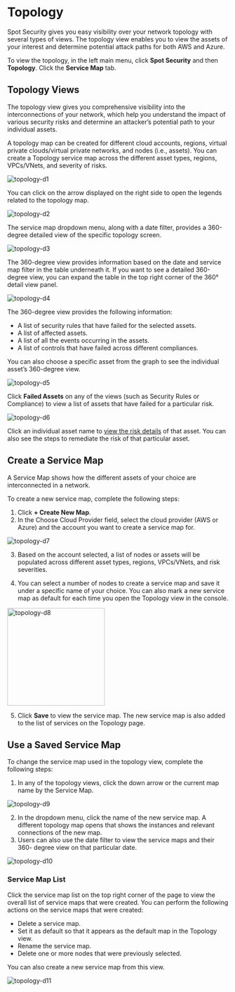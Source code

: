# Topology

Spot Security gives you easy visibility over your network topology with several types of views. The topology view enables you to view the assets of your interest and determine potential attack paths for both AWS and Azure.

To view the topology, in the left main menu, click **Spot Security** and then **Topology**. Click the **Service Map** tab.

## Topology Views

The topology view gives you comprehensive visibility into the interconnections of your network, which help you understand the impact of various security risks and determine an attacker’s potential path to your individual assets.

A topology map can be created for different cloud accounts, regions, virtual private clouds/virtual private networks, and nodes (i.e., assets). You can create a Topology service map across the different asset types, regions, VPCs/VNets, and severity of risks.

![topology-d1](https://github.com/spotinst/help/assets/106514736/111f9896-130e-4cb9-9bd2-c654fd37c989)

You can click on the arrow displayed on the right side to open the legends related to the topology map.

![topology-d2](https://github.com/spotinst/help/assets/106514736/bdc150c4-48ae-4c82-ab59-5c9eb2161606)

The service map dropdown menu, along with a date filter, provides a 360-degree detailed view of the specific topology screen.

![topology-d3](https://github.com/spotinst/help/assets/106514736/83d245c9-014b-4cfd-9d6b-173d5f3c741f)

The 360-degree view provides information based on the date and service map filter in the table underneath it. If you want to see a detailed 360-degree view, you can expand the table in the top right corner of the 360° detail view panel.

![topology-d4](https://github.com/spotinst/help/assets/106514736/2264d769-6d07-4b85-b2c0-2b97eaddfaa9)

The 360-degree view provides the following information:

- A list of security rules that have failed for the selected assets.
- A list of affected assets.
- A list of all the events occurring in the assets.
- A list of controls that have failed across different compliances.

You can also choose a specific asset from the graph to see the individual asset’s 360-degree view.

![topology-d5](https://github.com/spotinst/help/assets/106514736/98ffb47e-1816-4338-8c88-70897aa7c41e)

Click **Failed Assets** on any of the views (such as Security Rules or Compliance) to view a list of assets that have failed for a particular risk.

![topology-d6](https://github.com/spotinst/help/assets/106514736/04df4f29-5e96-4745-bf61-bf280f20e8ff)

Click an individual asset name to [view the risk details](spot-security/features/analyze-risks/view-risk-details) of that asset. You can also see the steps to remediate the risk of that particular asset.

## Create a Service Map

A Service Map shows how the different assets of your choice are interconnected in a network.

To create a new service map, complete the following steps:

1. Click **+ Create New Map**.
2. In the Choose Cloud Provider field, select the cloud provider (AWS or Azure) and the account you want to create a service map for.

![topology-d7](https://github.com/spotinst/help/assets/106514736/0b192465-76af-4c45-8a08-062050b1224d)

3. Based on the account selected, a list of nodes or assets will be populated across different asset types, regions, VPCs/VNets, and risk severities.

4. You can select a number of nodes to create a service map and save it under a specific name of your choice. You can also mark a new service map as default for each time you open the Topology view in the console.

<img width="222" alt="topology-d8" src="https://github.com/spotinst/help/assets/106514736/2faa1d3f-4521-4777-b05f-21d1bf01aa4c">

5. Click **Save** to view the service map. The new service map is also added to the list of services on the Topology page.

## Use a Saved Service Map

To change the service map used in the topology view, complete the following steps:

1. In any of the topology views, click the down arrow or the current map name by the Service Map.

![topology-d9](https://github.com/spotinst/help/assets/106514736/5f80caa1-6953-4770-9ebd-812fdbae1115)

2. In the dropdown menu, click the name of the new service map. A different topology map opens that shows the instances and relevant connections of the new map.
3. Users can also use the date filter to view the service maps and their 360- degree view on that particular date.

![topology-d10](https://github.com/spotinst/help/assets/106514736/3f878526-368b-47db-8ba5-9c54b059159b)

### Service Map List

Click the service map list on the top right corner of the page to view the overall list of service maps that were created. You can perform the following actions on the service maps that were created:

- Delete a service map.
- Set it as default so that it appears as the default map in the Topology view.
- Rename the service map.
- Delete one or more nodes that were previously selected.

You can also create a new service map from this view.

![topology-d11](https://github.com/spotinst/help/assets/106514736/02be45be-6492-467c-b210-6c2ca3c02b15)
